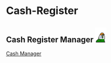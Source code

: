 # Cash-Register

 <h2>Cash Register Manager <img src="https://raw.githubusercontent.com/ItsAnunesS/ItsAnunesS/master/src/img/parrots/flags/indiaparrot.gif" width="30" height="40"/></h2>   
 <a  href="https://cashreturn-manager.netlify.app/     
 " class="button">Cash Manager</a>
